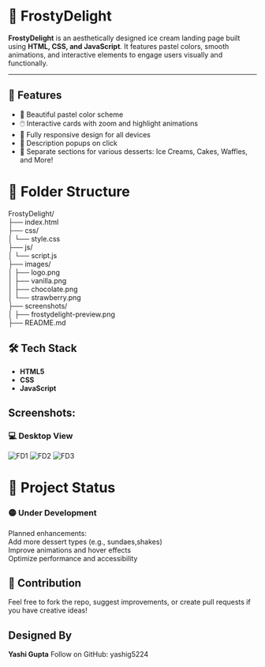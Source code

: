 # 🍨 FrostyDelight

**FrostyDelight** is an aesthetically designed ice cream landing page built using **HTML, CSS, and JavaScript**. It features pastel colors, smooth animations, and interactive elements to engage users visually and functionally.

---

## 🌟 Features

- 🍦 Beautiful pastel color scheme <br>
- 🖱️ Interactive cards with zoom and highlight animations <br>
- 📱 Fully responsive design for all devices<br>
- 💬 Description popups on click<br>
- 🍰 Separate sections for various desserts: Ice Creams, Cakes, Waffles, and More!<br>

# 📁 Folder Structure
FrostyDelight/<br>
├── index.html<br>
├── css/<br>
│   └── style.css<br>
├── js/<br>
│   └── script.js<br>
├── images/<br>
│   ├── logo.png<br>
│   ├── vanilla.png<br>
│   ├── chocolate.png<br>
│   └── strawberry.png<br>
├── screenshots/<br>
│   ├── frostydelight-preview.png<br>
├── README.md<br>

## 🛠 Tech Stack

- **HTML5**<br>
- **CSS**<br>
- **JavaScript**<br>

## Screenshots:
  ### 💻 Desktop View
![FD1](https://github.com/user-attachments/assets/ea537411-faad-438f-8a81-ebe3e0e708cd)
![FD2](https://github.com/user-attachments/assets/c9d6e2e3-e2f9-46bc-bb47-a865303580b2)
![FD3](https://github.com/user-attachments/assets/018085e9-1ba3-4d2d-8871-0dd3c3732892)

# 🚧 Project Status
### 🟡 Under Development<br>
Planned enhancements:<br>
   Add more dessert types (e.g., sundaes,shakes)<br>
   Improve animations and hover effects<br>
   Optimize performance and accessibility<br>

## 💌 Contribution
Feel free to fork the repo, suggest improvements, or create pull requests if you have creative ideas!

## Designed By
**Yashi Gupta**
Follow on GitHub: yashig5224   

